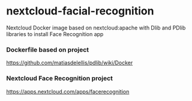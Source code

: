 # nextcloud-facial-recognition

Nextcloud Docker image based on nextcloud:apache with Dlib and PDlib libraries to install Face Recognition app
### Dockerfile based on project
https://github.com/matiasdelellis/pdlib/wiki/Docker 
### Nextcloud Face Recognition project 
https://apps.nextcloud.com/apps/facerecognition 
